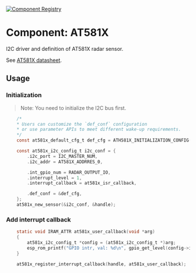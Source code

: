 [![Component Registry](https://components.espressif.com/components/espressif/at581x/badge.svg)](https://components.espressif.com/components/espressif/at581x)

# Component: AT581X
I2C driver and definition of AT581X radar sensor.

See [AT581X datasheet](https://dl.espressif.com/AE/esp*iot*solution/MS58-3909S68U4-3V3-G-NLS-IIC%20Data%20Sheet%20V1.0.pdf).

## Usage

### Initialization
> Note: You need to initialize the I2C bus first.
```c
    /*
    * Users can customize the `def_conf` configuration
    * or use parameter APIs to meet different wake-up requirements.
    */
    const at581x_default_cfg_t def_cfg = ATH581X_INITIALIZATION_CONFIG();

    const at581x_i2c_config_t i2c_conf = {
        .i2c_port = I2C_MASTER_NUM,
        .i2c_addr = AT581X_ADDRRES_0,

        .int_gpio_num = RADAR_OUTPUT_IO,
        .interrupt_level = 1,
        .interrupt_callback = at581x_isr_callback,

        .def_conf = &def_cfg,
    };
    at581x_new_sensor(&i2c_conf, &handle);
```

### Add interrupt callback
```c
    static void IRAM_ATTR at581x_user_callback(void *arg)
    {
        at581x_i2c_config_t *config = (at581x_i2c_config_t *)arg;
        esp_rom_printf("GPIO intr, val: %d\n", gpio_get_level(config->int_gpio_num));
    }

    at581x_register_interrupt_callback(handle, at581x_user_callback);
```

